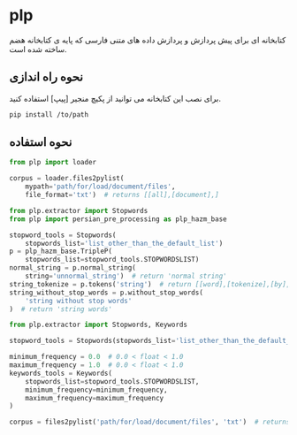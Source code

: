 # plp

کتابخانه ای برای پیش پردازش و پردازش داده های متنی فارسی که پایه ی کتابخانه هضم ساخته شده است.

## نحوه راه اندازی

برای نصب این کتابخانه می توانید از پکیچ منجیر [پیپ] استفاده کنید.

```bash
pip install /to/path
```

## نحوه استفاده

```python
from plp import loader

corpus = loader.files2pylist(
    mypath='path/for/load/document/files',
    file_format='txt')  # returns [[all],[document],]
```

```python
from plp.extractor import Stopwords
from plp import persian_pre_processing as plp_hazm_base

stopword_tools = Stopwords(
    stopwords_list='list_other_than_the_default_list')
p = plp_hazm_base.TripleP(
    stopwords_list=stopword_tools.STOPWORDSLIST)
normal_string = p.normal_string(
    string='unnormal_string')  # return 'normal string'
string_tokenize = p.tokens('string')  # return [[word],[tokenize],[by],[hazm],]
string_without_stop_words = p.without_stop_words(
    'string without stop words'
)  # return 'string words'
```

```python
from plp.extractor import Stopwords, Keywords

stopword_tools = Stopwords(stopwords_list='list_other_than_the_default_list')

minimum_frequency = 0.0  # 0.0 < float < 1.0
maximum_frequency = 1.0  # 0.0 < float < 1.0
keywords_tools = Keywords(
    stopwords_list=stopword_tools.STOPWORDSLIST,
    minimum_frequency=minimum_frequency,
    maximum_frequency=maximum_frequency
)

corpus = files2pylist('path/for/load/document/files', 'txt')  # returns [[all],[document],]
```

